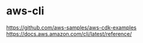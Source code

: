 # aws-cli
https://github.com/aws-samples/aws-cdk-examples  
https://docs.aws.amazon.com/cli/latest/reference/
